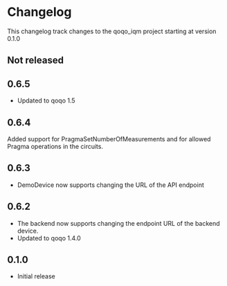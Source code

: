 # Changelog

This changelog track changes to the qoqo_iqm project starting at version 0.1.0

## Not released

## 0.6.5

* Updated to qoqo 1.5

## 0.6.4

Added support for PragmaSetNumberOfMeasurements and for allowed Pragma operations in the circuits.

## 0.6.3

* DemoDevice now supports changing the URL of the API endpoint

## 0.6.2

* The backend now supports changing the endpoint URL of the backend device.
* Updated to qoqo 1.4.0

## 0.1.0

* Initial release
